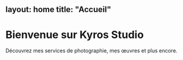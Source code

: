 
layout: home
title: "Accueil"
---

# Bienvenue sur Kyros Studio

Découvrez mes services de photographie, mes œuvres et plus encore.
